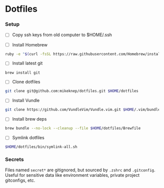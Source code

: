 # Dotfiles

### Setup

- [ ] Copy ssh keys from old computer to $HOME/.ssh

- [ ] Install Homebrew
```sh
ruby -e "$(curl -fsSL https://raw.githubusercontent.com/Homebrew/install/master/install)"
```

- [ ] Install latest git
```sh
brew install git
```

- [ ] Clone dotfiles
```sh
git clone git@github.com:mikeknep/dotfiles.git $HOME/dotfiles
```

- [ ] Install Vundle
```sh
git clone https://github.com/VundleVim/Vundle.vim.git $HOME/.vim/bundle/Vundle.vim
```

- [ ] Install brew deps
```sh
brew bundle --no-lock --cleanup --file $HOME/dotfiles/Brewfile
```

- [ ] Symlink dotfiles
```sh
$HOME/dotfiles/bin/symlink-all.sh
```



### Secrets

Files named `secret*` are gitignored, but sourced by `.zshrc` and `.gitconfig`.
Useful for sensitive data like environment variables, private project gitconfigs, etc.
